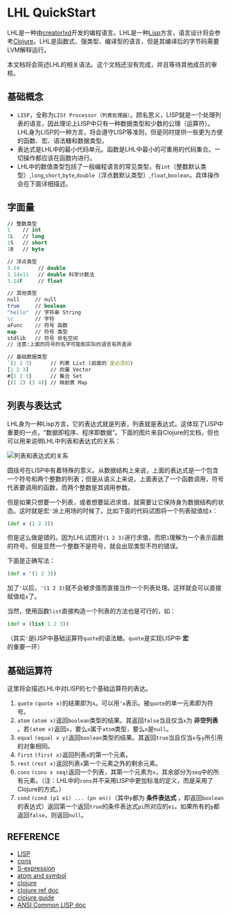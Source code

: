 # LHL QuickStart

LHL是一种由[creatorlxd](https://github.com/creatorlxd)开发的编程语言。LHL是一种[Lisp](https://zh.wikipedia.org/wiki/LISP)方言，语言设计将会参考[Clojure](https://clojure.org/)。LHL是函数式、强类型、编译型的语言，但是其编译后的字节码需要LVM解释运行。

本文档将会简述LHL的相关语法。这个文档还没有完成，并且等待其他成员的审核。

## 基础概念

- `LISP`，全称为`LISt Processor（列表处理器）`。顾名思义，LISP就是一个处理列表的语言，因此理论上LISP中只有一种数据类型和少数的公理（运算符）。LHL身为LISP的一种方言，将会遵守LISP等准则，但是同时提供一些更为方便的函数、宏、语法糖和数据类型。
- 表达式是LHL中的最小代码单元。函数是LHL中最小的可重用的代码集合。一切操作都应该在函数内进行。
- LHL中的数值类型包括了一般编程语言的常见类型，有`int`（整数默认类型）,`long`,`short`,`byte`,`double`（浮点数默认类型）,`float`,`boolean`。具体操作会在下面详细描述。

## 字面量

```clojure
// 整数类型
1    // int
1L   // long
1S   // short
1B   // byte

// 浮点类型
3.14      // double
3.14e11   // double 科学计数法
3.14F     // float

// 其他类型
null     // null
true     // boolean
"hello"  // 字符串 String
\c       // 字符
aFunc    // 符号 函数
map      // 符号 类型
stdlib   // 符号 命名空间
// 注意:上面的符号的名字可能和实际的语言有所差异

// 基础数据类型
`(1 2 3)      // 列表 List (前面的`是必须的)
[1 2 3]       // 向量 Vector
#{1 2 3}      // 集合 Set
{(1 2) (3 4)} // 映射表 Map
```

## 列表与表达式

LHL身为一种Lisp方言，它的表达式就是列表，列表就是表达式。这体现了LISP中重要的一点，“数据即程序、程序即数据”。下面的图片来自Clojure的文档，但也可以用来说明LHL中列表和表达式的关系：

![列表和表达式的关系](https://clojure.org/images/content/guides/learn/syntax/structure-and-semantics.png)

圆括号在LISP中有着特殊的意义。从数据结构上来说，上面的表达式是一个包含一个符号和两个整数的列表；但是从语义上来说，上面表达了一个函数调用，符号代表要调用的函数，而两个整数是其调用参数。

但是如果只想要一个列表，或者想要延迟求值，就需要让它保持身为数据结构的状态。这时就是宏`'`派上用场的时候了。比如下面的代码试图将一个列表赋值给`x`：

```clojure
(def x (1 2 3))
```

但是这么做是错的。因为LHL试图对`(1 2 3)`进行求值，而把`1`理解为一个表示函数的符号。但是显然一个整数不是符号，就会出现类型不符的错误。

下面是正确写法：

```clojure
(def x '(1 2 3))
```

加了`'`以后，`'(1 2 3)`就不会被求值而直接当作一个列表处理。这样就会可以直接赋值给`x`了。

当然，使用函数`list`直接构造一个列表的方法也是可行的，如：

```clojure
(def x (list 1 2 3))
```

（其实`'`是LISP中基础运算符`quote`的语法糖。`quote`是实现LISP中 **宏** 的重要一环）

## 基础运算符

这里将会描述LHL中对LISP的七个基础运算符的表达。

1. `quote`    `(quote x)`的结果即为`x`。可以用`'x`表示。被`quote`的单一元素即为符号。
2. `atom`     `(atom x)`返回`boolean`类型的结果。其返回`false`当且仅当`x`为 **非空列表** 。若`(atom x)`返回`x`，要么`x`属于`atom`类型，要么`x`是`null`。
3. `equal`    `(equal x y)`返回`boolean`类型的结果。其返回`true`当且仅当`x`与`y`所引用的对象相同。
4. `first`    `(first x)`返回列表`x`的第一个元素。
5. `rest`     `(rest x)`返回列表`x`第一个元素之外的剩余元素。
6. `cons`     `(cons x seq)`返回一个列表，其第一个元素为`x`，其余部分为`seq`中的所有元素。（注：LHL中的`cons`并不采用LISP中更加标准的定义，而是采用了Clojure的方式。）
7. `cond`     `(cond (p1 e1) ... (pn en))`（其中`p`都为 **条件表达式** ，即返回`boolean`的表达式）返回第一个返回`true`的条件表达式`pi`所对应的`ei`。如果所有的`p`都返回`false`，则返回`null`。



## REFERENCE

- [LISP](https://zh.wikipedia.org/wiki/LISP)
- [cons](https://zh.wikipedia.org/wiki/%E5%88%97%E8%A1%A8%E6%A7%8B%E9%80%A0%E5%87%BD%E6%95%B8)
- [S-expression](https://zh.wikipedia.org/wiki/S-%E8%A1%A8%E8%BE%BE%E5%BC%8F)
- [atom and symbol](https://kuanyui.github.io/2016/02/26/lisp-atom-and-symbol/)
- [clojure](https://clojure.org/index)
- [clojure ref doc](https://clojure.org/reference/documentation)
- [clojure guide](https://clojure.org/guides/guides)
- [ANSI Common LISP doc](http://acl.readthedocs.io/en/latest/zhCN/index.html)